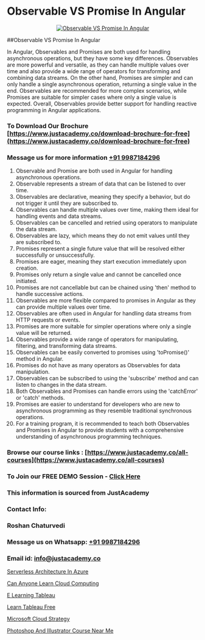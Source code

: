 # Observable VS Promise In Angular

<p align="center">
  <a href="https://justacademy.co/course-detail/angular-training">
    <img src="https://justacademy.co/storage2/course_image/1676637041_course_image.webp" alt="Observable VS Promise In Angular">
  </a>
</p>
##Observable VS Promise In Angular

In Angular, Observables and Promises are both used for handling asynchronous operations, but they have some key differences. Observables are more powerful and versatile, as they can handle multiple values over time and also provide a wide range of operators for transforming and combining data streams. On the other hand, Promises are simpler and can only handle a single asynchronous operation, returning a single value in the end. Observables are recommended for more complex scenarios, while Promises are suitable for simpler cases where only a single value is expected. Overall, Observables provide better support for handling reactive programming in Angular applications.
### To Download Our Brochure [https://www.justacademy.co/download-brochure-for-free](https://www.justacademy.co/download-brochure-for-free)
### Message us for more information [+91 9987184296](https://api.whatsapp.com/send?phone=919987184296)
1) Observable and Promise are both used in Angular for handling asynchronous operations.
2) Observable represents a stream of data that can be listened to over time.
3) Observables are declarative, meaning they specify a behavior, but do not trigger it until they are subscribed to.
4) Observables can handle multiple values over time, making them ideal for handling events and data streams.
5) Observables can be cancelled and retried using operators to manipulate the data stream.
6) Observables are lazy, which means they do not emit values until they are subscribed to.
7) Promises represent a single future value that will be resolved either successfully or unsuccessfully.
8) Promises are eager, meaning they start execution immediately upon creation.
9) Promises only return a single value and cannot be cancelled once initiated.
10) Promises are not cancellable but can be chained using 'then' method to handle successive actions.
11) Observables are more flexible compared to promises in Angular as they can provide multiple values over time.
12) Observables are often used in Angular for handling data streams from HTTP requests or events.
13) Promises are more suitable for simpler operations where only a single value will be returned.
14) Observables provide a wide range of operators for manipulating, filtering, and transforming data streams.
15) Observables can be easily converted to promises using 'toPromise()' method in Angular.
16) Promises do not have as many operators as Observables for data manipulation.
17) Observables can be subscribed to using the 'subscribe' method and can listen to changes in the data stream.
18) Both Observables and Promises can handle errors using the 'catchError' or 'catch' methods.
19) Promises are easier to understand for developers who are new to asynchronous programming as they resemble traditional synchronous operations.
20) For a training program, it is recommended to teach both Observables and Promises in Angular to provide students with a comprehensive understanding of asynchronous programming techniques.

### Browse our course links : [https://www.justacademy.co/all-courses](https://www.justacademy.co/all-courses) 
### To Join our FREE DEMO Session - [Click Here](https://www.justacademy.co/register-for-course-demo)


### This information is sourced from JustAcademy
### Contact Info:
### Roshan Chaturvedi
### Message us on Whatsapp: [+91 9987184296](https://api.whatsapp.com/send?phone=919987184296)
### Email id: [info@justacademy.co](mailto:info@justacademy.co)
                
[Serverless Architecture In Azure](https://www.linkedin.com/pulse/serverless-architecture-azure-justacademy-thane-2nd2c?trackingId=J4f7yXTRkfk%2BdNiQnwFv6Q%3D%3D&lipi=urn%3Ali%3Apage%3Ad_flagship3_company_admin%3BzlEMqIgRRsubBoA3fmTvjQ%3D%3D)

[Can Anyone Learn Cloud Computing](https://www.linkedin.com/pulse/can-anyone-learn-cloud-computing-justacademy-thane-3z9ic?trackingId=X3T3HEU1Hh4cmvDFVlstPw%3D%3D&lipi=urn%3Ali%3Apage%3Ad_flagship3_company_admin%3BrywBFcmPR%2Fa2AS7mF8zFDQ%3D%3D)

[E Learning Tableau](https://medium.com/@prempja40/e-learning-tableau-aa5627420a79)

[Learn Tableau Free](https://medium.com/@ranepooja/learn-tableau-free-9742b7d539bc)

[Microsoft Cloud Strategy](https://justacademyin.github.io/justacademy/microsoft-cloud-strategy)

[Photoshop And Illustrator Course Near Me](https://justacademyin.github.io/justacademy/photoshop-and-illustrator-course-near-me)

